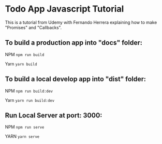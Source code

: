 # Todo App Javascript Tutorial

This is a tutorial from Udemy with Fernando Herrera explaining how to make "Promises" and "Callbacks".

## To build a production app into "docs" folder:

NPM `npm run build`

Yarn `yarn build`

## To build a local develop app into "dist" folder:

NPM `npm run build:dev`

Yarn `yarn run build:dev`

## Run Local Server at port: 3000:

NPM `npm run serve`

YARN `yarn serve`
